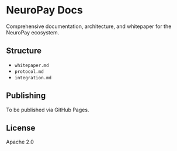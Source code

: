 # NeuroPay Docs

Comprehensive documentation, architecture, and whitepaper for the NeuroPay ecosystem.

## Structure
- `whitepaper.md`
- `protocol.md`
- `integration.md`

## Publishing
To be published via GitHub Pages.

## License
Apache 2.0
